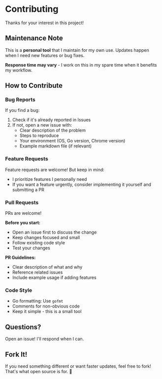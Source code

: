 # Contributing

Thanks for your interest in this project!

## Maintenance Note

This is a **personal tool** that I maintain for my own use. Updates happen when I need new features or bug fixes.

**Response time may vary** - I work on this in my spare time when it benefits my workflow.

## How to Contribute

### Bug Reports

If you find a bug:
1. Check if it's already reported in Issues
2. If not, open a new issue with:
   - Clear description of the problem
   - Steps to reproduce
   - Your environment (OS, Go version, Chrome version)
   - Example markdown file (if relevant)

### Feature Requests

Feature requests are welcome! But keep in mind:
- I prioritize features I personally need
- If you want a feature urgently, consider implementing it yourself and submitting a PR

### Pull Requests

PRs are welcome!

**Before you start:**
- Open an issue first to discuss the change
- Keep changes focused and small
- Follow existing code style
- Test your changes

**PR Guidelines:**
- Clear description of what and why
- Reference related issues
- Include example usage if adding features

### Code Style

- Go formatting: Use `gofmt`
- Comments for non-obvious code
- Keep it simple - this is a small tool

## Questions?

Open an issue! I'll respond when I can.

## Fork It!

If you need something different or want faster updates, feel free to fork! That's what open source is for. 🚀
